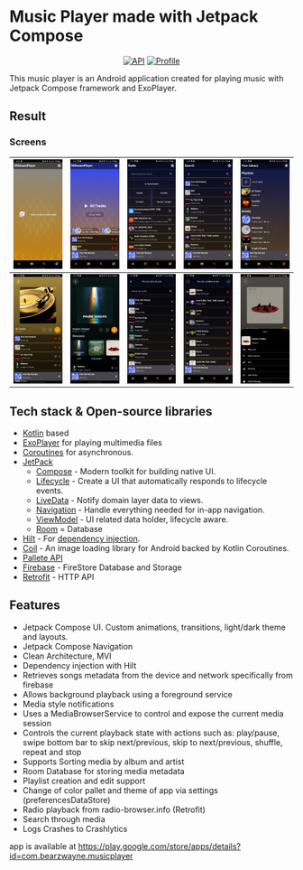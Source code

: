 # Music Player made with Jetpack Compose
<p align="center">
  <a href="https://android-arsenal.com/api?level=31"><img alt="API" src="https://img.shields.io/badge/API-31%2B-brightgreen"/></a>
  <a href="https://github.com/MedvedevOO"><img alt="Profile" src="https://img.shields.io/badge/GitHub-181717?style=flat&logo=github&logoColor=white"/></a> 
</p>

This music player is an Android application created for playing music with Jetpack Compose framework and ExoPlayer.

## Result

### Screens
| ![screen](previews/PermissionScreen.jpg)     |     ![screen](previews/HomeScreen.jpg)     |   ![screen](previews/RadioScreen.jpg)   |    ![screen](previews/SearchScreen.jpg)    |    ![screen](previews/LibraryScreen.jpg)     |
|----------------------------------------------|:------------------------------------------:|:---------------------------------------:|:------------------------------------------:|:--------------------------------------------:|
| ![screen](previews/DetailScreenPlaylist.jpg) | ![screen](previews/DetailScreenArtist.jpg) | ![screen](previews/AddTracksScreen.jpg) | ![screen](previews/EditPlaylistScreen.jpg) | ![screen](previews/DetailSettingsSheet.jpg)  |

## Tech stack & Open-source libraries

- [Kotlin](https://kotlinlang.org/) based
- [ExoPlayer](https://github.com/google/ExoPlayer) for playing multimedia files
- [Coroutines](https://kotlinlang.org/docs/reference/coroutines-overview.html) for asynchronous.
- [JetPack](https://developer.android.com/jetpack)
  - [Compose](https://developer.android.com/jetpack/compose) - Modern toolkit for building native UI.
  - [Lifecycle](https://developer.android.com/topic/libraries/architecture/lifecycle) - Create a UI that automatically responds to lifecycle events.
  - [LiveData](https://developer.android.com/topic/libraries/architecture/livedata) - Notify domain layer data to views.
  - [Navigation](https://developer.android.com/jetpack/compose/navigation) - Handle everything needed for in-app navigation.
  - [ViewModel](https://developer.android.com/topic/libraries/architecture/viewmodel) - UI related data holder, lifecycle aware.
  - [Room](https://developer.android.com/jetpack/androidx/releases/room) = Database
- [Hilt](https://dagger.dev/hilt/) - For [dependency injection](https://developer.android.com/training/dependency-injection/hilt-android).
- [Coil](https://github.com/coil-kt/coil) - An image loading library for Android backed by Kotlin Coroutines.
- [Pallete API](https://developer.android.com/training/material/palette-colors)
- [Firebase](https://firebase.google.com/) - FireStore Database and Storage
- [Retrofit](https://square.github.io/retrofit/) - HTTP API


## Features

- Jetpack Compose UI. Custom animations, transitions, light/dark theme and layouts.
- Jetpack Compose Navigation
- Clean Architecture, MVI
- Dependency injection with Hilt
- Retrieves songs metadata from the device and network specifically from firebase
- Allows background playback using a foreground service
- Media style notifications
- Uses a MediaBrowserService to control and expose the current media session
- Controls the current playback state with actions such as: play/pause, swipe bottom bar to skip next/previous, skip to next/previous, shuffle, repeat and stop
- Supports Sorting media by album and artist
- Room Database for storing media metadata
- Playlist creation and edit support
- Change of color pallet and theme of app via settings (preferencesDataStore)
- Radio playback from radio-browser.info (Retrofit)
- Search through media
- Logs Crashes to Crashlytics

app is available at https://play.google.com/store/apps/details?id=com.bearzwayne.musicplayer
